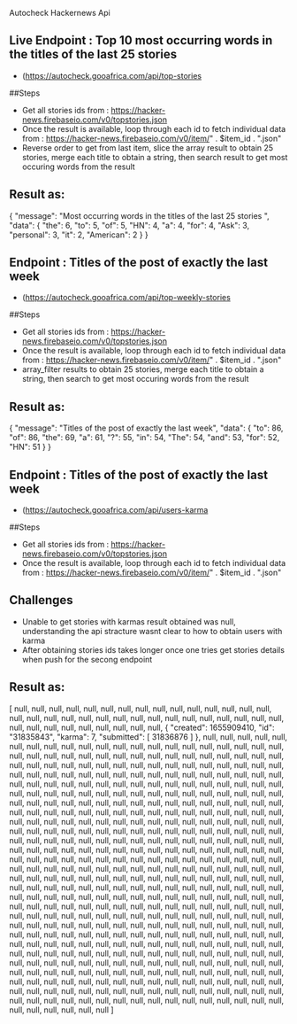 <p>Autocheck Hackernews Api</p>

## Live Endpoint : Top 10 most occurring words in the titles of the last 25 stories 
- (https://autocheck.gooafrica.com/api/top-stories

##Steps
- Get all stories ids from : https://hacker-news.firebaseio.com/v0/topstories.json
- Once the result is available, loop through each id to fetch individual data from : https://hacker-news.firebaseio.com/v0/item/" . $item_id . ".json"
- Reverse order to get from last item, slice the array result to obtain 25 stories, merge each title to obtain a string, then search result to get most occuring words from the result

## Result as:
{
  "message": "Most occurring words in the titles of the last 25 stories ",
  "data": {
    "the": 6,
    "to": 5,
    "of": 5,
    "HN": 4,
    "a": 4,
    "for": 4,
    "Ask": 3,
    "personal": 3,
    "it": 2,
    "American": 2
  }
}


## Endpoint : Titles of the post of exactly the last week 
- (https://autocheck.gooafrica.com/api/top-weekly-stories

##Steps
- Get all stories ids from : https://hacker-news.firebaseio.com/v0/topstories.json
- Once the result is available, loop through each id to fetch individual data from : https://hacker-news.firebaseio.com/v0/item/" . $item_id . ".json"
- array_filter results to obtain 25 stories, merge each title to obtain a string, then search to get most occuring words from the result

## Result as:
{
  "message": "Titles of the post of exactly the last week",
  "data": {
    "to": 86,
    "of": 86,
    "the": 69,
    "a": 61,
    "?": 55,
    "in": 54,
    "The": 54,
    "and": 53,
    "for": 52,
    "HN": 51
  }
}

## Endpoint : Titles of the post of exactly the last week 
- (https://autocheck.gooafrica.com/api/users-karma

##Steps
- Get all stories ids from : https://hacker-news.firebaseio.com/v0/topstories.json
- Once the result is available, loop through each id to fetch individual data from : https://hacker-news.firebaseio.com/v0/item/" . $item_id . ".json"

## Challenges 
- Unable to get stories with karmas result obtained was null, understanding the api stracture wasnt clear to how to obtain users with karma
- After obtaining stories ids takes longer once one tries get stories details when push for the secong endpoint

## Result as:
[
  null,
  null,
  null,
  null,
  null,
  null,
  null,
  null,
  null,
  null,
  null,
  null,
  null,
  null,
  null,
  null,
  null,
  null,
  null,
  null,
  null,
  null,
  null,
  null,
  null,
  null,
  null,
  null,
  null,
  null,
  null,
  null,
  null,
  null,
  null,
  null,
  null,
  null,
  null,
  null,
  {
    "created": 1655909410,
    "id": "31835843",
    "karma": 7,
    "submitted": [
      31836876
    ]
  },
  null,
  null,
  null,
  null,
  null,
  null,
  null,
  null,
  null,
  null,
  null,
  null,
  null,
  null,
  null,
  null,
  null,
  null,
  null,
  null,
  null,
  null,
  null,
  null,
  null,
  null,
  null,
  null,
  null,
  null,
  null,
  null,
  null,
  null,
  null,
  null,
  null,
  null,
  null,
  null,
  null,
  null,
  null,
  null,
  null,
  null,
  null,
  null,
  null,
  null,
  null,
  null,
  null,
  null,
  null,
  null,
  null,
  null,
  null,
  null,
  null,
  null,
  null,
  null,
  null,
  null,
  null,
  null,
  null,
  null,
  null,
  null,
  null,
  null,
  null,
  null,
  null,
  null,
  null,
  null,
  null,
  null,
  null,
  null,
  null,
  null,
  null,
  null,
  null,
  null,
  null,
  null,
  null,
  null,
  null,
  null,
  null,
  null,
  null,
  null,
  null,
  null,
  null,
  null,
  null,
  null,
  null,
  null,
  null,
  null,
  null,
  null,
  null,
  null,
  null,
  null,
  null,
  null,
  null,
  null,
  null,
  null,
  null,
  null,
  null,
  null,
  null,
  null,
  null,
  null,
  null,
  null,
  null,
  null,
  null,
  null,
  null,
  null,
  null,
  null,
  null,
  null,
  null,
  null,
  null,
  null,
  null,
  null,
  null,
  null,
  null,
  null,
  null,
  null,
  null,
  null,
  null,
  null,
  null,
  null,
  null,
  null,
  null,
  null,
  null,
  null,
  null,
  null,
  null,
  null,
  null,
  null,
  null,
  null,
  null,
  null,
  null,
  null,
  null,
  null,
  null,
  null,
  null,
  null,
  null,
  null,
  null,
  null,
  null,
  null,
  null,
  null,
  null,
  null,
  null,
  null,
  null,
  null,
  null,
  null,
  null,
  null,
  null,
  null,
  null,
  null,
  null,
  null,
  null,
  null,
  null,
  null,
  null,
  null,
  null,
  null,
  null,
  null,
  null,
  null,
  null,
  null,
  null,
  null,
  null,
  null,
  null,
  null,
  null,
  null,
  null,
  null,
  null,
  null,
  null,
  null,
  null,
  null,
  null,
  null,
  null,
  null,
  null,
  null,
  null,
  null,
  null,
  null,
  null,
  null,
  null,
  null,
  null,
  null,
  null,
  null,
  null,
  null,
  null,
  null,
  null,
  null,
  null,
  null,
  null,
  null,
  null,
  null,
  null,
  null,
  null,
  null,
  null,
  null,
  null,
  null,
  null,
  null,
  null,
  null,
  null,
  null,
  null,
  null,
  null,
  null,
  null,
  null,
  null,
  null,
  null,
  null,
  null,
  null,
  null,
  null,
  null,
  null,
  null,
  null,
  null,
  null,
  null,
  null,
  null,
  null,
  null,
  null,
  null,
  null,
  null,
  null,
  null,
  null,
  null,
  null,
  null,
  null,
  null,
  null,
  null,
  null,
  null,
  null,
  null,
  null,
  null,
  null,
  null,
  null,
  null,
  null,
  null,
  null,
  null,
  null,
  null,
  null,
  null,
  null,
  null,
  null,
  null,
  null,
  null,
  null,
  null,
  null,
  null,
  null,
  null,
  null,
  null,
  null,
  null,
  null,
  null,
  null,
  null,
  null,
  null,
  null,
  null,
  null,
  null,
  null,
  null,
  null,
  null,
  null,
  null,
  null,
  null,
  null,
  null,
  null,
  null,
  null,
  null,
  null,
  null,
  null,
  null,
  null,
  null,
  null,
  null,
  null,
  null,
  null,
  null,
  null,
  null,
  null,
  null,
  null,
  null,
  null,
  null,
  null,
  null,
  null,
  null,
  null,
  null,
  null,
  null,
  null,
  null,
  null,
  null,
  null,
  null,
  null,
  null,
  null,
  null,
  null,
  null,
  null,
  null,
  null,
  null,
  null,
  null,
  null,
  null,
  null,
  null,
  null,
  null,
  null,
  null,
  null,
  null,
  null,
  null,
  null,
  null,
  null,
  null,
  null,
  null,
  null,
  null,
  null,
  null,
  null,
  null,
  null,
  null,
  null,
  null,
  null,
  null,
  null,
  null,
  null,
  null
]

